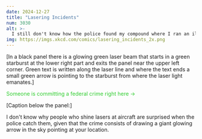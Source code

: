 ```yaml
---
date: 2024-12-27
title: "Lasering Incidents"
num: 3030
alt: >-
  I still don't know how the police found my compound where I ran an illegal searchlight depot/covert blimp airfield/fireworks testing range.
img: https://imgs.xkcd.com/comics/lasering_incidents_2x.png
---
```

[In a black panel there is a glowing green laser beam that starts in a green starburst at the lower right part and exits the panel near the upper left corner. Green text is written along the laser line and where the text ends a small green arrow is pointing to the starburst from where the laser light emanates.]

<span style="color:#32CD32">Someone is committing a federal crime right here →</span>

[Caption below the panel:]

I don't know why people who shine lasers at aircraft are surprised when the police catch them, given that the crime consists of drawing a giant glowing arrow in the sky pointing at your location.